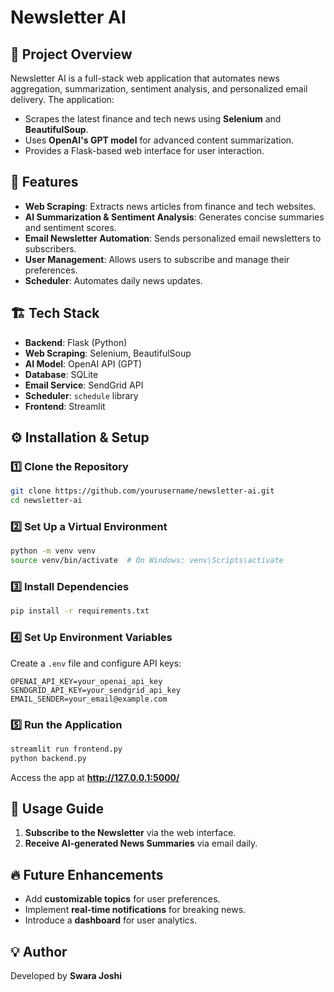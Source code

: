 # Newsletter AI

## 📌 Project Overview
Newsletter AI is a full-stack web application that automates news aggregation, summarization, sentiment analysis, and personalized email delivery. The application:

- Scrapes the latest finance and tech news using **Selenium** and **BeautifulSoup**.
- Uses **OpenAI's GPT model** for advanced content summarization.
- Provides a Flask-based web interface for user interaction.

## 🚀 Features
- **Web Scraping**: Extracts news articles from finance and tech websites.
- **AI Summarization & Sentiment Analysis**: Generates concise summaries and sentiment scores.
- **Email Newsletter Automation**: Sends personalized email newsletters to subscribers.
- **User Management**: Allows users to subscribe and manage their preferences.
- **Scheduler**: Automates daily news updates.

## 🏗️ Tech Stack
- **Backend**: Flask (Python)
- **Web Scraping**: Selenium, BeautifulSoup
- **AI Model**: OpenAI API (GPT)
- **Database**: SQLite 
- **Email Service**: SendGrid API
- **Scheduler**: `schedule` library
- **Frontend**: Streamlit

## ⚙️ Installation & Setup
### 1️⃣ Clone the Repository
```bash
git clone https://github.com/yourusername/newsletter-ai.git
cd newsletter-ai
```

### 2️⃣ Set Up a Virtual Environment
```bash
python -m venv venv
source venv/bin/activate  # On Windows: venv\Scripts\activate
```

### 3️⃣ Install Dependencies
```bash
pip install -r requirements.txt
```

### 4️⃣ Set Up Environment Variables
Create a `.env` file and configure API keys:
```plaintext
OPENAI_API_KEY=your_openai_api_key
SENDGRID_API_KEY=your_sendgrid_api_key
EMAIL_SENDER=your_email@example.com
```

### 5️⃣ Run the Application
```bash
streamlit run frontend.py
python backend.py
```
Access the app at **http://127.0.0.1:5000/**

## 🎯 Usage Guide
1. **Subscribe to the Newsletter** via the web interface.
2. **Receive AI-generated News Summaries** via email daily.


## 🔥 Future Enhancements
- Add **customizable topics** for user preferences.
- Implement **real-time notifications** for breaking news.
- Introduce a **dashboard** for user analytics.


## 💡 Author
Developed by **Swara Joshi** 
